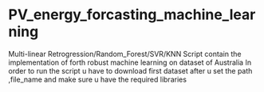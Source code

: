 # PV_energy_forcasting_machine_learning
Multi-linear Retrogression/Random_Forest/SVR/KNN
Script contain the implementation of forth robust machine learning on dataset of Australia 
In order to run the script u have to download first dataset after u set the path ,file_name and make sure u have the required libraries
